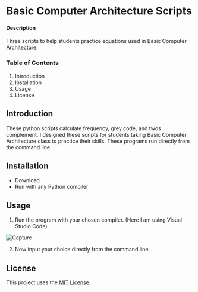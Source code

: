 # Basic Computer Architecture Scripts

#### Description
Three scripts to help students practice equations used in Basic Computer Architecture.

### Table of Contents
1. Introduction
2. Installation
3. Usage
4. License

## Introduction
These python scripts calculate frequency, grey code, and twos complement. I designed these scripts for students taking Basic Computer Architecture class to practice their skills. These programs run directly from the command line.

## Installation
* Download
* Run with any Python compiler

## Usage
1. Run the program with your chosen compiler. (Here I am using Visual Studio Code)

![Capture](https://user-images.githubusercontent.com/71341946/114065531-5f6a0c80-9860-11eb-9536-dbce1db71e63.JPG)

2. Now input your choice directly from the command line.


## License
This project uses the [MIT License](https://github.com/emmalong6/Capstone/blob/main/LICENSE).
